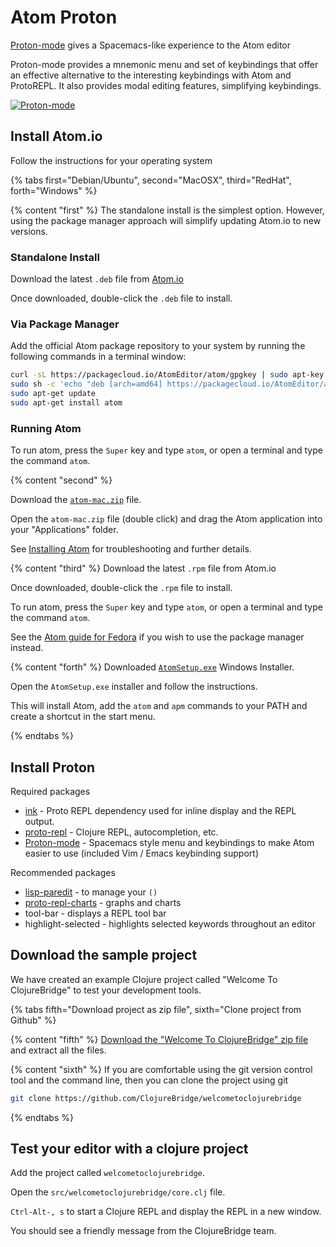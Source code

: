 # Atom Proton


[Proton-mode](https://github.com/dvcrn/proton) gives a Spacemacs-like experience to the Atom editor

Proton-mode provides a mnemonic menu and set of keybindings that offer an effective alternative to the interesting keybindings with Atom and ProtoREPL.  It also provides modal editing features, simplifying keybindings.

[![Proton-mode](/images/proton-mode.gif)](/images/proton-mode.gif)

## Install Atom.io

Follow the instructions for your operating system

{% tabs first="Debian/Ubuntu", second="MacOSX", third="RedHat", forth="Windows" %}

{% content "first" %}
The standalone install is the simplest option.  However, using the package manager approach will simplify updating Atom.io to new versions.

### Standalone Install
Download the latest `.deb` file from [Atom.io](https://atom.io)

Once downloaded, double-click the `.deb` file to install.


### Via Package Manager
Add the official Atom package repository to your system by running the following commands in a terminal window:

```bash
curl -sL https://packagecloud.io/AtomEditor/atom/gpgkey | sudo apt-key add -
sudo sh -c 'echo "deb [arch=amd64] https://packagecloud.io/AtomEditor/atom/any/ any main" > /etc/apt/sources.list.d/atom.list'
sudo apt-get update
sudo apt-get install atom
```

### Running Atom
To run atom, press the `Super` key and type `atom`, or open a terminal and type the command `atom`.


{% content "second" %}

Download the [`atom-mac.zip`](https://github.com/atom/atom/releases/latest) file.

Open the `atom-mac.zip` file (double click) and drag the Atom application into your "Applications" folder.

See [Installing Atom](https://flight-manual.atom.io/getting-started/sections/installing-atom/#platform-mac) for troubleshooting and further details.

{% content "third" %}
Download the latest `.rpm` file from Atom.io

Once downloaded, double-click the `.rpm` file to install.

To run atom, press the `Super` key and type `atom`, or open a terminal and type the command `atom`.

See the [Atom guide for Fedora](https://flight-manual.atom.io/getting-started/sections/installing-atom/#red-hat-and-centos-yum-or-fedora-dnf) if you wish to use the package manager instead.


{% content "forth" %}
Downloaded [`AtomSetup.exe`](https://github.com/atom/atom/releases/latest) Windows Installer.

Open the `AtomSetup.exe` installer and follow the instructions.

This will install Atom, add the `atom` and `apm` commands to your PATH and create a shortcut in the start menu.

{% endtabs %}

## Install Proton

Required packages

* [ink](https://atom.io/packages/ink) - Proto REPL dependency used for inline display and the REPL output.
* [proto-repl](https://github.com/jasongilman/proto-repl) - Clojure REPL, autocompletion, etc.
* [Proton-mode](https://github.com/dvcrn/proton) - Spacemacs style menu and keybindings to make Atom easier to use (included Vim / Emacs keybinding support)

Recommended packages

* [lisp-paredit](https://atom.io/packages/lisp-paredit) - to manage your `()`
* [proto-repl-charts](https://github.com/jasongilman/proto-repl-charts) - graphs and charts
* tool-bar - displays a REPL tool bar
* highlight-selected - highlights selected keywords throughout an editor


## Download the sample project

We have created an example Clojure project called "Welcome To ClojureBridge" to test your development tools.

{% tabs fifth="Download project as zip file", sixth="Clone project from Github" %}

{% content "fifth" %}
[Download the "Welcome To ClojureBridge" zip file](https://github.com/ClojureBridgeLondon/welcometoclojurebridge/archive/master.zip) and extract all the files.


{% content "sixth" %}
If you are comfortable using the git version control tool and the command line, then you can clone the project using git

```bash
git clone https://github.com/ClojureBridge/welcometoclojurebridge
```

{% endtabs %}

## Test your editor with a clojure project

Add the project called `welcometoclojurebridge`.

Open the `src/welcometoclojurebridge/core.clj` file.

`Ctrl-Alt-, s` to start a Clojure REPL and display the REPL in a new window.

You should see a friendly message from the ClojureBridge team.
